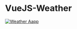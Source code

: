 # VueJS-Weather

[![Weather Aapp](https://i9.ytimg.com/vi/pj3bfIkNq1k/mqdefault.jpg?time=1580126337337&sqp=CJSfu_EF&rs=AOn4CLD7CRgJqPna7A7BTpTkzpQgbJ4ALg)](https://youtu.be/pj3bfIkNq1k "Weather App")
